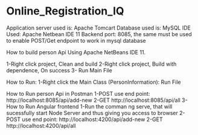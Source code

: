 # Online_Registration_IQ
Application server used is:  Apache Tomcart
Database used is:  MySQL
IDE Used: Apache Netbean IDE 11
Backend port: 8085,  the same must be used to enable POST/Get endpoint to work in mysql database

How to build person Api Using Apache NetBeans IDE 11.

1-Right click project, Clean and  build
2-Right click project, Build with dependence, On success
3- Run Main File

How to Run:
1-Right click the Main Class (PersonInformation): Run File

How to Run person Api in Postman
1-POST use end point:  http://localhost:8085/api/add-new
2-GET   http://localhost:8085/api/all
3-
How to Run Angular frontend
1-Run the comman ng serve, that will sucessfully start Node Server and thus giving you access to browser
2-POST use end point:  http://localhost:4200/api/add-new
2-GET   http://localhost:4200/api/all
